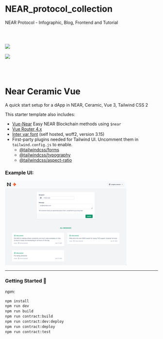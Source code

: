 # NEAR_protocol_collection
NEAR Protocol - Infographic, Blog, Frontend and Tutorial 


<br />
<br />

<p>
<img src="https://near.org/wp-content/themes/near-19/assets/img/neue/logo.svg?t=1600963474" width="200">
</p>

<p>
<img src="https://ceramic.network/images/ceramic-logo-p-500.png" width="200">
</p>

<br />
<br />

# Near Ceramic Vue

A quick start setup for a dApp in NEAR, Ceramic, Vue 3, Tailwind CSS 2

This starter template also includes:

- [Vue-Near](https://www.npmjs.com/package/vue-near) Easy NEAR Blockchain methods using `$near`
- [Vue Router 4.x](https://github.com/vuejs/vue-router-next)
- [Inter var font](https://github.com/rsms/inter) (self hosted, woff2, version 3.15)
- First-party plugins needed for Tailwind UI. Uncomment them in `tailwind.config.js` to enable.
  * [@tailwindcss/forms](https://github.com/tailwindlabs/tailwindcss-forms)
  * [@tailwindcss/typography](https://github.com/tailwindlabs/tailwindcss-typography)
  * [@tailwindcss/aspect-ratio](https://github.com/tailwindlabs/tailwindcss-aspect-ratio)

### Example UI:

<img src="./public/docs/demo.png" width="400">

----

### Getting Started 🚀

npm:
```sh
npm install
npm run dev
npm run build
npm run contract:build
npm run contract:dev:deploy
npm run contract:deploy
npm run contract:test
```
